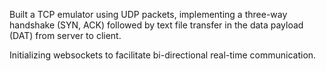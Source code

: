 Built a TCP emulator using UDP packets, implementing a three-way handshake (SYN, ACK) followed by text file transfer in the data payload (DAT) from server to client.

Initializing websockets to facilitate bi-directional real-time communication.
